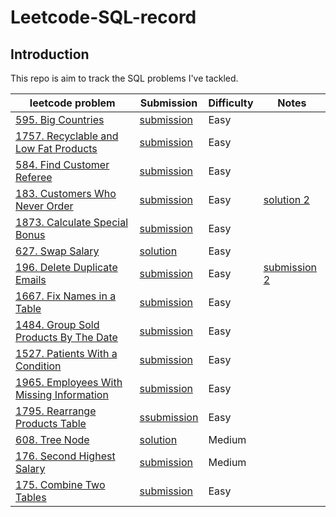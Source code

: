 # Leetcode-SQL-record

## Introduction
This repo is aim to track the SQL problems I've tackled.

|leetcode problem|Submission|Difficulty|Notes|
|---|---|---|---
|[595. Big Countries](https://leetcode.cn/problems/big-countries/)|[submission](https://leetcode.cn/submissions/detail/398108728/)|Easy|
|[1757. Recyclable and Low Fat Products](https://leetcode.cn/problems/recyclable-and-low-fat-products/)|[submission](https://leetcode.cn/submissions/detail/398109785/)|Easy||
|[584. Find Customer Referee](https://leetcode.cn/problems/find-customer-referee/)|[submission](https://leetcode.cn/submissions/detail/398110392/)|Easy||
|[183. Customers Who Never Order](https://leetcode.cn/problems/customers-who-never-order/)|[submission](https://leetcode.cn/submissions/detail/398122746/)|Easy|[solution 2](https://leetcode.cn/submissions/detail/398122202/)|
|[1873. Calculate Special Bonus](https://leetcode.cn/problems/calculate-special-bonus/)|[submission](https://leetcode.cn/submissions/detail/398128132/)|Easy||
|[627. Swap Salary](https://leetcode.cn/problems/swap-salary/)|[solution](https://leetcode.cn/submissions/detail/398129117/)|Easy||
|[196. Delete Duplicate Emails](https://leetcode.cn/problems/delete-duplicate-emails/)|[submission](https://leetcode.cn/submissions/detail/398133369/)|Easy|[submission 2](https://leetcode.cn/submissions/detail/398132845/)|
|[1667. Fix Names in a Table](https://leetcode.cn/problems/fix-names-in-a-table/)|[submission](https://leetcode.cn/submissions/detail/400961993/)|Easy||
|[1484. Group Sold Products By The Date](https://leetcode.cn/problems/group-sold-products-by-the-date/)|[submission](https://leetcode.cn/submissions/detail/400965492/)|Easy||
|[1527. Patients With a Condition](https://leetcode.cn/problems/patients-with-a-condition/)|[submission](https://leetcode.cn/submissions/detail/400967453/)|Easy||
|[1965. Employees With Missing Information](https://leetcode.cn/problems/employees-with-missing-information/)|[submission](https://leetcode.cn/submissions/detail/401245889/)|Easy||
|[1795. Rearrange Products Table](https://leetcode.cn/problems/rearrange-products-table/)|[ssubmission](https://leetcode.cn/submissions/detail/401250874/)|Easy||
|[608. Tree Node](https://leetcode.cn/problems/tree-node/)|[solution](https://leetcode.cn/submissions/detail/401260518/)|Medium||
|[176. Second Highest Salary](https://leetcode.cn/problems/second-highest-salary/)|[submission](https://leetcode.cn/submissions/detail/402145426/)|Medium||
|[175. Combine Two Tables](https://leetcode.cn/problems/combine-two-tables/)|[submission](https://leetcode.cn/submissions/detail/402150282/)|Easy||

